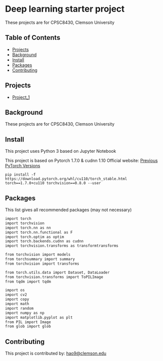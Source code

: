 # Deep learning starter project 
These projects are for CPSC8430, Clemson University

## Table of Contents
- [Projects](#projects)
- [Background](#background)
- [Install](#install)
- [Packages](#packages)
- [Contributing](#contributing)

## Projects
- [Project_1](Project1/)

## Background

These projects are for CPSC8430, Clemson University

## Install

This project uses Python 3 based on Jupyter Notebook

This project is based on Pytorch 1.7.0 & cudnn 1.10
Official website: <a href="https://pytorch.org/get-started/previous-versions/">Previous PyTorch Versions</a>
```
pip install -f https://download.pytorch.org/whl/cu110/torch_stable.html torch==1.7.0+cu110 torchvision==0.8.0 --user
```

## Packages

This list gives all recommended packages (may not necessary)
```sh
import torch
import torchvision
import torch.nn as nn
import torch.nn.functional as F
import torch.optim as optim
import torch.backends.cudnn as cudnn
import torchvision.transforms as transformtransforms

from torchvision import models
from torchsummary import summary
from torchvision import transforms

from torch.utils.data import Dataset, DataLoader
from torchvision.transforms import ToPILImage
from tqdm import tqdm

import os
import cv2
import copy
import math
import random
import numpy as np
import matplotlib.pyplot as plt
from PIL import Image
from glob import glob
```

## Contributing

This project is contributed by: 
<a href="hao9@g.clemson.edu">hao9@clemson.edu</a>
